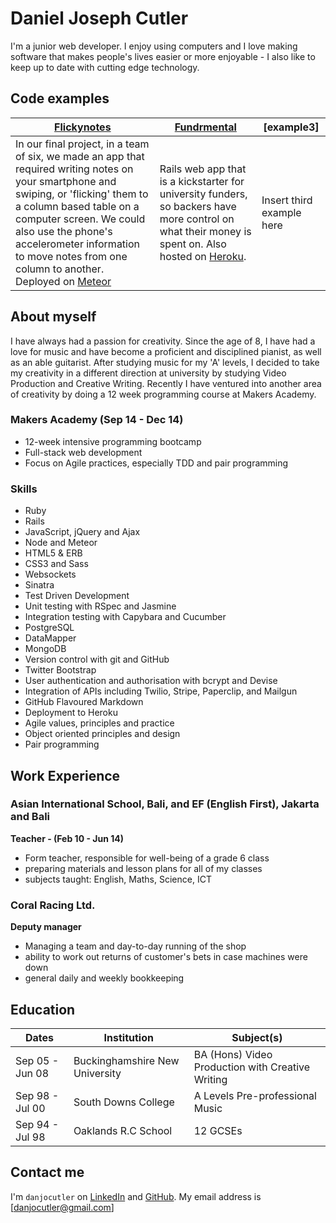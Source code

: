 Daniel Joseph Cutler
======================
I'm a junior web developer. I enjoy using computers and I love making software that makes people's lives easier or more enjoyable - I also like to keep up to date with cutting edge technology.

Code examples
-------------

| [Flickynotes] | [Fundrmental] | [example3] |
|-----------------|--------- |---------- |
| In our final project, in a team of six, we made an app that required writing notes on your smartphone and swiping, or 'flicking' them to a column based table on a computer screen. We could also use the phone's accelerometer information to move notes from one column to another. Deployed on [Meteor](http://flickynotes.meteor.com) | Rails web app that is a kickstarter for university funders, so backers have more control on what their money is spent on. Also hosted on [Heroku](https://fundrmental.herokuapp.com). | Insert third example here |

About myself
-------------
I have always had a passion for creativity. Since the age of 8, I have had a love for music and have become a proficient and disciplined pianist, as well as an able guitarist. After studying music for my 'A' levels, I decided to take my creativity in a different direction at university by studying Video Production and Creative Writing. Recently I have ventured into another area of creativity by doing a 12 week programming course at Makers Academy.

### Makers Academy (Sep 14 - Dec 14)
* 12-week intensive programming bootcamp
* Full-stack web development
* Focus on Agile practices, especially TDD and pair programming

### Skills
* Ruby
* Rails
* JavaScript, jQuery and Ajax
* Node and Meteor
* HTML5 & ERB
* CSS3 and Sass
* Websockets
* Sinatra
* Test­ Driven Development
* Unit testing with RSpec and Jasmine
* Integration testing with Capybara and Cucumber
* PostgreSQL
* DataMapper
* MongoDB
* Version control with git and GitHub
* Twitter Bootstrap
* User authentication and authorisation with bcrypt and Devise
* Integration of APIs including Twilio, Stripe, Paperclip, and Mailgun
* GitHub Flavoured Markdown
* Deployment to Heroku
* Agile values, principles and practice
* Object­ oriented principles and design
* Pair programming

Work Experience
------------
### Asian International School, Bali, and EF (English First), Jakarta and Bali
**Teacher - (Feb 10 - Jun 14)**
- Form teacher, responsible for well-being of a grade 6 class
- preparing materials and lesson plans for all of my classes
- subjects taught: English, Maths, Science, ICT

### Coral Racing Ltd.
**Deputy manager**
- Managing a team and day-to-day running of the shop
- ability to work out returns of customer's bets in case machines were down
- general daily and weekly bookkeeping

Education
---------
|      Dates      |       Institution               |              Subject(s)                          |
| --------------- |---------------------------------|--------------------------------------------------|
| Sep 05 - Jun 08 | Buckinghamshire New University  | BA (Hons) Video Production with Creative Writing |
| Sep 98 - Jul 00 | South Downs College             | A Levels Pre-professional Music                  |
| Sep 94 - Jul 98 | Oaklands R.C School             | 12 GCSEs                                         |

Contact me
------------
I'm `danjocutler` on [LinkedIn] and [GitHub].
My email address is [danjocutler@gmail.com]

[LinkedIn]: http://www.linkedin.com/in/danjocutler
[GitHub]: http://www.github.com/danjocutler
[Makers Academy]: http://www.makersacademy.com
[khushkaran@me.com]: mailto:danjocutler@gmail.com

<!-- [Sudoku]: https://github.com/khushkaran/sudoku-web -->
[Fundrmental]: https://github.com/alexfakhri/University-Kickstarter
[Flickynotes]: https://github.com/karinnielsen/Final-Project-POSTit